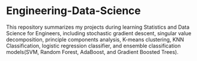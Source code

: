 # Engineering-Data-Science
This repository summarizes my projects during learning Statistics and Data Science for Engineers, including stochastic gradient descent, singular value decomposition, principle components analysis, K-means clustering, KNN Classification, logistic regression classifier, and ensemble classification models(SVM, Random Forest, AdaBoost, and Gradient Boosted Trees).   
